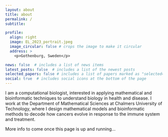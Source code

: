 ```yaml
---
layout: about
title: about
permalink: /
subtitle:

profile:
  align: right
  image: EL_2023_portrait.jpeg
  image_circular: false # crops the image to make it circular
  address: >
    <p>Gothenburg, Sweden</p>

news: false  # includes a list of news items
latest_posts: false  # includes a list of the newest posts
selected_papers: false # includes a list of papers marked as "selected={true}"
social: true  # includes social icons at the bottom of the page
---
```


I am a computational biologist, interested in applying mathematical and bioinformatic techniques to understand biology in health and disease. I work at the Department of Mathematical Sciences at Chalmers University of Technology, where I design mathematical models and bioinformatic methods to decode how cancers evolve in response to the immune system and treatment. 

More info to come once this page is up and running...

